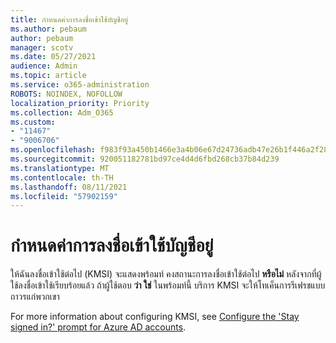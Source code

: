 ```yaml
---
title: กําหนดค่าการลงชื่อเข้าใช้บัญชีอยู่
ms.author: pebaum
author: pebaum
manager: scotv
ms.date: 05/27/2021
audience: Admin
ms.topic: article
ms.service: o365-administration
ROBOTS: NOINDEX, NOFOLLOW
localization_priority: Priority
ms.collection: Adm_O365
ms.custom:
- "11467"
- "9006706"
ms.openlocfilehash: f983f93a450b1466e3a4b06e67d24736adb47e26b1f446a2f28ca76f87967505
ms.sourcegitcommit: 920051182781bd97ce4d4d6fbd268cb37b84d239
ms.translationtype: MT
ms.contentlocale: th-TH
ms.lasthandoff: 08/11/2021
ms.locfileid: "57902159"
---
```

# <a name="configure-stay-signed-in-for-accounts"></a>กําหนดค่าการลงชื่อเข้าใช้บัญชีอยู่

ให้ฉันลงชื่อเข้าใช้ต่อไป (KMSI) จะแสดงพร้อมท์ คงสถานะการลงชื่อเข้าใช้ต่อไป **หรือไม่** หลังจากที่ผู้ใช้ลงชื่อเข้าใช้เรียบร้อยแล้ว ถ้าผู้ใช้ตอบ **ว่า ใช่** ในพร้อมท์นี้ บริการ KMSI จะให้โทเค็นการรีเฟรชแบบถาวรแก่พวกเขา 

For more information about configuring KMSI, see [Configure the 'Stay signed in?' prompt for Azure AD accounts](https://docs.microsoft.com/azure/active-directory/fundamentals/keep-me-signed-in).